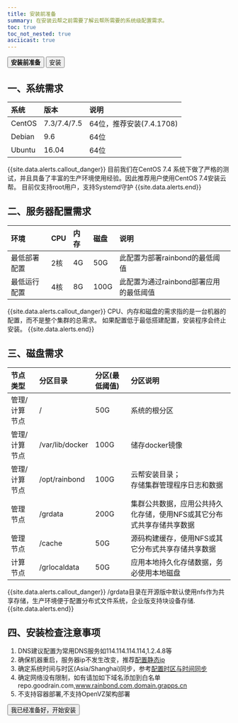 ```yaml
---
title: 安装前准备
summary: 在安装云帮之前需要了解云帮所需要的系统级配置需求。
toc: true
toc_not_nested: true
asciicast: true
---
```


<div class="filters filters-big clearfix">
    <a href="before-installation.html"><button class="filter-button current"><strong>安装前准备</strong></button></a>
    <a href="online-installation.html"><button class="filter-button">安装</button></a>
</div>

<div id="toc"></div>

## 一、系统需求
| 系统   | 版本  | 说明           |
| :----- | :---- | :------------- |
| CentOS | 7.3/7.4/7.5   | 64位，推荐安装(7.4.1708) |
| Debian | 9.6  | 64位           |
| Ubuntu | 16.04 | 64位           |

{{site.data.alerts.callout_danger}}
目前我们在CentOS 7.4 系统下做了严格的测试，并且具备了丰富的生产环境使用经验。因此推荐用户使用CentOS 7.4安装云帮。
目前仅支持root用户，支持Systemd守护
{{site.data.alerts.end}}

## 二、服务器配置需求

| 环境     | CPU  | 内存   | 磁盘    | 说明|
| :----- | :--- | :--- | :---- | :---|
| 最低部署配置 | 2核   | 4G  | 50G  |此配置为部署rainbond的最低阈值|
| 最低运行配置   | 4核   | 8G  | 100G  |此配置为通过rainbond部署应用的最低阈值|

{{site.data.alerts.callout_danger}}
CPU、内存和磁盘的需求指的是一台机器的配置，而不是整个集群的总需求。
如果配置低于最低搭建配置，安装程序会终止安装。
{{site.data.alerts.end}}

## 三、磁盘需求

| 节点类型      | 分区目录        | 分区(最低阈值)                          | 分区说明                                      |
| :------------ | :-------------- | :-------------------------------- | :-------------------------------------------- |
| 管理/计算节点 | /               | 50G                               | 系统的根分区                                  |
| 管理/计算节点 | /var/lib/docker | 100G | 储存docker镜像                                |
| 管理/计算节点 | /opt/rainbond   | 100G | 云帮安装目录；</br>存储集群管理程序日志和数据 |
| 管理节点      | /grdata         | 200G | 集群公共数据，应用公共持久化存储，使用NFS或其它分布式共享存储共享数据|
| 管理节点      | /cache          | 50G | 源码构建缓存，使用NFS或其它分布式共享存储共享数据 |
| 计算节点      | /grlocaldata    | 50G | 应用本地持久化存储数据，务必使用本地磁盘           |

{{site.data.alerts.callout_danger}}
/grdata目录在开源版中默认使用nfs作为共享存储，生产环境便于配置分布式文件系统，企业版支持块设备存储.
{{site.data.alerts.end}}

## 四、安装检查注意事项

1. DNS建议配置为常用DNS服务如114.114.114.114,1.2.4.8等
2. 确保机器重启，服务器ip不发生改变，推荐[配置静态ip](../operation-manual/install/config/static-ip.html)
3. 确定系统时间与时区(Asia/Shanghai)同步，参考[配置时区与时间同步](../operation-manual/install/config/timezone.html)
4. 确定网络没有限制，如有请加如下域名添加到白名单repo.goodrain.com,www.rainbond.com,domain.grapps.cn
5. 不支持容器部署,不支持OpenVZ架构部署

<!--
## 五、云服务商支持说明
| 云服务商   | 测试区域  | 说明           |
| :----- | :---- | :------------- |
| 阿里云 | 中国  | 推荐 |
| 腾讯云 | 中国  | 测试通过           |
| AWS | 中国 | 测试通过          |
| vultr | 日本 | 测试通过          |
| 滴滴云 | 中国  | 测试通过           |
| 华为云 | 中国  | 测试通过           |
具体请参考 [Rainbond自定义配置](../operation-manual/install/config/custom-config.html)  
-->

<div class="step"><a href="online-installation.html"><button class="btn">我已经准备好，开始安装</button></a></div>

